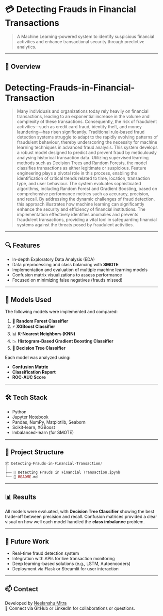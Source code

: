 # 💳 Detecting Frauds in Financial Transactions

> A Machine Learning-powered system to identify suspicious financial activities and enhance transactional security through predictive analytics.

---

## 📌 Overview
# Detecting-Frauds-in-Financial-Transaction

> Many individuals and organizations today rely heavily on financial transactions, leading to an exponential increase in the volume and complexity of these transactions. Consequently, the risk of fraudulent activities—such as credit card fraud, identity theft, and money laundering—has risen significantly. Traditional rule-based fraud detection systems struggle to adapt to the rapidly evolving patterns of fraudulent behaviour, thereby underscoring the necessity for machine learning techniques in advanced fraud analysis. This system develops a robust model designed to predict and prevent fraud by meticulously analysing historical transaction data. Utilizing supervised learning methods such as Decision Trees and Random Forests, the model classifies transactions as either legitimate or suspicious. Feature engineering plays a pivotal role in this process, enabling the identification of critical trends related to time, location, transaction type, and user behaviour. The system evaluates sophisticated algorithms, including Random Forest and Gradient Boosting, based on comprehensive performance metrics such as accuracy, precision, and recall. By addressing the dynamic challenges of fraud detection, this approach illustrates how machine learning can significantly enhance the security and efficiency of financial institutions. The implementation effectively identifies anomalies and prevents fraudulent transactions, providing a vital tool in safeguarding financial systems against the threats posed by fraudulent activities.

---

## 🔍 Features

- In-depth Exploratory Data Analysis (EDA)  
- Data preprocessing and class balancing with **SMOTE**  
- Implementation and evaluation of multiple machine learning models  
- Confusion matrix visualizations to assess performance  
- Focused on minimizing false negatives (frauds missed)

---

## 🧠 Models Used

The following models were implemented and compared:

1. 🌲 **Random Forest Classifier**  
2. ⚡ **XGBoost Classifier**  
3. 📊 **K-Nearest Neighbors (KNN)**  
4. 📉 **Histogram-Based Gradient Boosting Classifier**  
5. 🌳 **Decision Tree Classifier**

Each model was analyzed using:

- **Confusion Matrix**  
- **Classification Report**  
- **ROC-AUC Score**

---

## 🛠️ Tech Stack

- Python  
- Jupyter Notebook  
- Pandas, NumPy, Matplotlib, Seaborn  
- Scikit-learn, XGBoost  
- Imbalanced-learn (for SMOTE)

---

## 📁 Project Structure
  ```php
📦 Detecting-Frauds-in-Financial-Transaction/
│
├── 📄 Detecting Frauds in Financial Transaction.ipynb
└── 📄 README.md
  ```

---

## 📊 Results

All models were evaluated, with **Decision Tree Classifier** showing the best trade-off between precision and recall. Confusion matrices provided a clear visual on how well each model handled the **class imbalance** problem.

---

## 🔮 Future Work

- Real-time fraud detection system  
- Integration with APIs for live transaction monitoring  
- Deep learning-based solutions (e.g., LSTM, Autoencoders)  
- Deployment via Flask or Streamlit for user interaction

---

## 📫 Contact

Developed by [Neelanshu Mitra](https://github.com/neelanshu7)  
📧 Connect via GitHub or LinkedIn for collaborations or questions.

